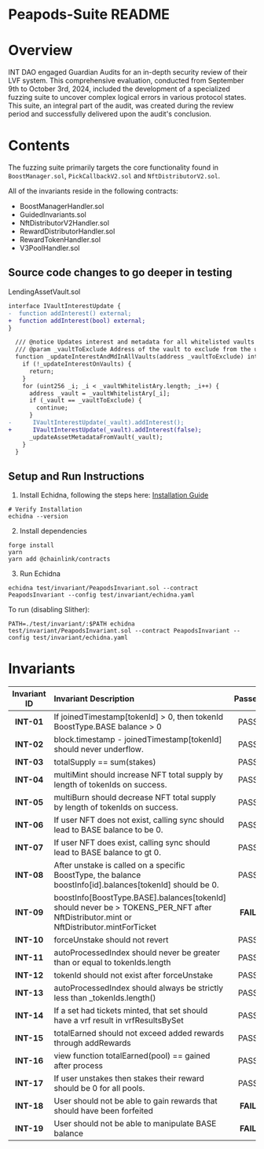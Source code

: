 # Peapods-Suite README

# Overview

INT DAO engaged Guardian Audits for an in-depth security review of their LVF system. This comprehensive evaluation, conducted from September 9th to October 3rd, 2024, included the development of a specialized fuzzing suite to uncover complex logical errors in various protocol states. This suite, an integral part of the audit, was created during the review period and successfully delivered upon the audit's conclusion.

# Contents

The fuzzing suite primarily targets the core functionality found in `BoostManager.sol`, `PickCallbackV2.sol` and `NftDistributorV2.sol`.

All of the invariants reside in the following contracts:
* BoostManagerHandler.sol
* GuidedInvariants.sol
* NftDistributorV2Handler.sol
* RewardDistributorHandler.sol
* RewardTokenHandler.sol
* V3PoolHandler.sol

## Source code changes to go deeper in testing

LendingAssetVault.sol
```diff
interface IVaultInterestUpdate {
-  function addInterest() external;
+  function addInterest(bool) external;
}
```

```diff
  /// @notice Updates interest and metadata for all whitelisted vaults
  /// @param _vaultToExclude Address of the vault to exclude from the update
  function _updateInterestAndMdInAllVaults(address _vaultToExclude) internal {
    if (!_updateInterestOnVaults) {
      return;
    }
    for (uint256 _i; _i < _vaultWhitelistAry.length; _i++) {
      address _vault = _vaultWhitelistAry[_i];
      if (_vault == _vaultToExclude) {
        continue;
      }
-      IVaultInterestUpdate(_vault).addInterest();
+      IVaultInterestUpdate(_vault).addInterest(false);
      _updateAssetMetadataFromVault(_vault);
    }
  }
```

## Setup and Run Instructions

1. Install Echidna, following the steps here: [Installation Guide](https://github.com/crytic/echidna#installation)
```shell
# Verify Installation
echidna --version
```

2. Install dependencies
```shell
forge install
yarn
yarn add @chainlink/contracts
```
3. Run Echidna

```shell
echidna test/invariant/PeapodsInvariant.sol --contract PeapodsInvariant --config test/invariant/echidna.yaml
```

To run (disabling Slither): 
```shell
PATH=./test/invariant/:$PATH echidna test/invariant/PeapodsInvariant.sol --contract PeapodsInvariant --config test/invariant/echidna.yaml
```

# Invariants
| **Invariant ID** | **Invariant Description** | **Passed** | **Remediation** | **Run Count** |
|:--------------:|:-----|:-----------:|:-----------:|:-----------:|
| **INT-01** | If joinedTimestamp[tokenId] > 0, then tokenId BoostType.BASE balance > 0 | PASS |  | 10m+
| **INT-02** | block.timestamp - joinedTimestamp[tokenId] should never underflow. | PASS |  | 10m+
| **INT-03** | totalSupply == sum(stakes) | PASS |  | 10m+
| **INT-04** | multiMint should increase NFT total supply by length of tokenIds on success. | PASS |  | 10m+
| **INT-05** | multiBurn should decrease NFT total supply by length of tokenIds on success. | PASS |  | 10m+
| **INT-06** | If user NFT does not exist, calling sync should lead to BASE balance to be 0. | PASS |  | 10m+
| **INT-07** | If user NFT does exist, calling sync should lead to BASE balance to gt 0. | PASS |  | 10m+
| **INT-08** | After unstake is called on a specific BoostType, the balance boostInfo[id].balances[tokenId] should be 0. | PASS |  | 10m+
| **INT-09** | boostInfo[BoostType.BASE].balances[tokenId] should never be > TOKENS_PER_NFT after NftDistributor.mint or NftDistributor.mintForTicket | **FAIL** |  | 10m+
| **INT-10** | forceUnstake should not revert | PASS |  | 10m+
| **INT-11** | autoProcessedIndex should never be greater than or equal to tokenIds.length | PASS |  | 10m+
| **INT-12** | tokenId should not exist after forceUnstake | PASS |  | 10m+
| **INT-13** | autoProcessedIndex should always be strictly less than _tokenIds.length() | PASS |  | 10m+
| **INT-14** | If a set had tickets minted, that set should have a vrf result in vrfResultsBySet | PASS |  | 10m+
| **INT-15** | totalEarned should not exceed added rewards through addRewards | PASS |  | 10m+
| **INT-16** | view function totalEarned(pool) == gained after process | PASS |  | 10m+
| **INT-17** | If user unstakes then stakes their reward should be 0 for all pools. | PASS |  | 10m+
| **INT-18** | User should not be able to gain rewards that should have been forfeited | **FAIL** |  | 10m+
| **INT-19** | User should not be able to manipulate BASE balance | **FAIL** |  | 10m+